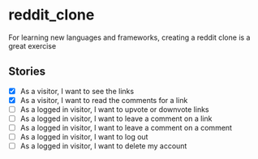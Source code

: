 # reddit_clone

For learning new languages and frameworks, creating a reddit clone is a great exercise

## Stories

-   [x] As a visitor, I want to see the links
-   [x] As a visitor, I want to read the comments for a link
-   [ ] As a logged in visitor, I want to upvote or downvote links
-   [ ] As a logged in visitor, I want to leave a comment on a link
-   [ ] As a logged in visitor, I want to leave a comment on a comment
-   [ ] As a logged in visitor, I want to log out
-   [ ] As a logged in visitor, I want to delete my account
